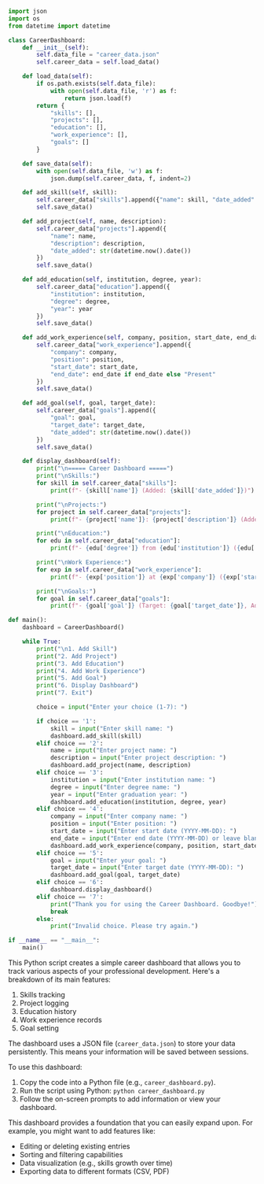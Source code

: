 
```python
import json
import os
from datetime import datetime

class CareerDashboard:
    def __init__(self):
        self.data_file = "career_data.json"
        self.career_data = self.load_data()

    def load_data(self):
        if os.path.exists(self.data_file):
            with open(self.data_file, 'r') as f:
                return json.load(f)
        return {
            "skills": [],
            "projects": [],
            "education": [],
            "work_experience": [],
            "goals": []
        }

    def save_data(self):
        with open(self.data_file, 'w') as f:
            json.dump(self.career_data, f, indent=2)

    def add_skill(self, skill):
        self.career_data["skills"].append({"name": skill, "date_added": str(datetime.now().date())})
        self.save_data()

    def add_project(self, name, description):
        self.career_data["projects"].append({
            "name": name,
            "description": description,
            "date_added": str(datetime.now().date())
        })
        self.save_data()

    def add_education(self, institution, degree, year):
        self.career_data["education"].append({
            "institution": institution,
            "degree": degree,
            "year": year
        })
        self.save_data()

    def add_work_experience(self, company, position, start_date, end_date=None):
        self.career_data["work_experience"].append({
            "company": company,
            "position": position,
            "start_date": start_date,
            "end_date": end_date if end_date else "Present"
        })
        self.save_data()

    def add_goal(self, goal, target_date):
        self.career_data["goals"].append({
            "goal": goal,
            "target_date": target_date,
            "date_added": str(datetime.now().date())
        })
        self.save_data()

    def display_dashboard(self):
        print("\n===== Career Dashboard =====")
        print("\nSkills:")
        for skill in self.career_data["skills"]:
            print(f"- {skill['name']} (Added: {skill['date_added']})")

        print("\nProjects:")
        for project in self.career_data["projects"]:
            print(f"- {project['name']}: {project['description']} (Added: {project['date_added']})")

        print("\nEducation:")
        for edu in self.career_data["education"]:
            print(f"- {edu['degree']} from {edu['institution']} ({edu['year']})")

        print("\nWork Experience:")
        for exp in self.career_data["work_experience"]:
            print(f"- {exp['position']} at {exp['company']} ({exp['start_date']} - {exp['end_date']})")

        print("\nGoals:")
        for goal in self.career_data["goals"]:
            print(f"- {goal['goal']} (Target: {goal['target_date']}, Added: {goal['date_added']})")

def main():
    dashboard = CareerDashboard()

    while True:
        print("\n1. Add Skill")
        print("2. Add Project")
        print("3. Add Education")
        print("4. Add Work Experience")
        print("5. Add Goal")
        print("6. Display Dashboard")
        print("7. Exit")

        choice = input("Enter your choice (1-7): ")

        if choice == '1':
            skill = input("Enter skill name: ")
            dashboard.add_skill(skill)
        elif choice == '2':
            name = input("Enter project name: ")
            description = input("Enter project description: ")
            dashboard.add_project(name, description)
        elif choice == '3':
            institution = input("Enter institution name: ")
            degree = input("Enter degree name: ")
            year = input("Enter graduation year: ")
            dashboard.add_education(institution, degree, year)
        elif choice == '4':
            company = input("Enter company name: ")
            position = input("Enter position: ")
            start_date = input("Enter start date (YYYY-MM-DD): ")
            end_date = input("Enter end date (YYYY-MM-DD) or leave blank if current: ")
            dashboard.add_work_experience(company, position, start_date, end_date if end_date else None)
        elif choice == '5':
            goal = input("Enter your goal: ")
            target_date = input("Enter target date (YYYY-MM-DD): ")
            dashboard.add_goal(goal, target_date)
        elif choice == '6':
            dashboard.display_dashboard()
        elif choice == '7':
            print("Thank you for using the Career Dashboard. Goodbye!")
            break
        else:
            print("Invalid choice. Please try again.")

if __name__ == "__main__":
    main()
```

This Python script creates a simple career dashboard that allows you to track various aspects of your professional development. Here's a breakdown of its main features:

1. Skills tracking
2. Project logging
3. Education history
4. Work experience records
5. Goal setting

The dashboard uses a JSON file (`career_data.json`) to store your data persistently. This means your information will be saved between sessions.

To use this dashboard:

1. Copy the code into a Python file (e.g., `career_dashboard.py`).
2. Run the script using Python: `python career_dashboard.py`
3. Follow the on-screen prompts to add information or view your dashboard.

This dashboard provides a foundation that you can easily expand upon. For example, you might want to add features like:

- Editing or deleting existing entries
- Sorting and filtering capabilities
- Data visualization (e.g., skills growth over time)
- Exporting data to different formats (CSV, PDF)
